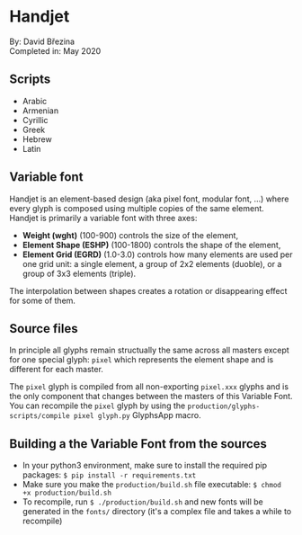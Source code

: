 # Handjet

By: David Březina  
Completed in: May 2020

## Scripts

- Arabic
- Armenian
- Cyrillic
- Greek
- Hebrew
- Latin

## Variable font

Handjet is an element-based design (aka pixel font, modular font, …) where every glyph is composed using multiple copies of the same element. Handjet is primarily a variable font with three axes:

- **Weight (wght)** (100-900) controls the size of the element,
- **Element Shape (ESHP)** (100-1800) controls the shape of the element,
- **Element Grid (EGRD)** (1.0-3.0) controls how many elements are used per one grid unit: a single element, a group of 2x2 elements (duoble), or a group of 3x3 elements (triple).

The interpolation between shapes creates a rotation or disappearing effect for some of them.

## Source files

In principle all glyphs remain structually the same across all masters except for one special glyph: `pixel` which represents the element shape and is different for each master.

The `pixel` glyph is compiled from all non-exporting `pixel.xxx` glyphs and is the only component that changes between the masters of this Variable Font. You can recompile the `pixel` glyph by using the `production/glyphs-scripts/compile pixel glyph.py` GlyphsApp macro.

## Building a the Variable Font from the sources

- In your python3 environment, make sure to install the required pip packages: `$ pip install -r requirements.txt`
- Make sure you make the `production/build.sh` file executable: `$ chmod +x production/build.sh`
- To recompile, run `$ ./production/build.sh` and new fonts will be generated in the `fonts/` directory (it's a complex file and takes a while to recompile)